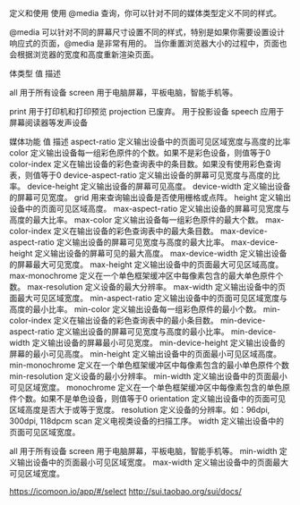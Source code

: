定义和使用
使用 @media 查询，你可以针对不同的媒体类型定义不同的样式。

@media 可以针对不同的屏幕尺寸设置不同的样式，特别是如果你需要设置设计响应式的页面，@media 是非常有用的。
当你重置浏览器大小的过程中，页面也会根据浏览器的宽度和高度重新渲染页面。


体类型
值	描述

all	用于所有设备
screen	用于电脑屏幕，平板电脑，智能手机等。

print	用于打印机和打印预览
projection	已废弃。 用于投影设备
speech	应用于屏幕阅读器等发声设备


媒体功能
值	描述
aspect-ratio	定义输出设备中的页面可见区域宽度与高度的比率
color	定义输出设备每一组彩色原件的个数。如果不是彩色设备，则值等于0
color-index	定义在输出设备的彩色查询表中的条目数。如果没有使用彩色查询表，则值等于0
device-aspect-ratio	定义输出设备的屏幕可见宽度与高度的比率。
device-height	定义输出设备的屏幕可见高度。
device-width	定义输出设备的屏幕可见宽度。
grid	用来查询输出设备是否使用栅格或点阵。
height	定义输出设备中的页面可见区域高度。
max-aspect-ratio	定义输出设备的屏幕可见宽度与高度的最大比率。
max-color	定义输出设备每一组彩色原件的最大个数。
max-color-index	定义在输出设备的彩色查询表中的最大条目数。
max-device-aspect-ratio	定义输出设备的屏幕可见宽度与高度的最大比率。
max-device-height	定义输出设备的屏幕可见的最大高度。
max-device-width	定义输出设备的屏幕最大可见宽度。
max-height	定义输出设备中的页面最大可见区域高度。
max-monochrome	定义在一个单色框架缓冲区中每像素包含的最大单色原件个数。
max-resolution	定义设备的最大分辨率。
max-width	定义输出设备中的页面最大可见区域宽度。
min-aspect-ratio	定义输出设备中的页面可见区域宽度与高度的最小比率。
min-color	定义输出设备每一组彩色原件的最小个数。
min-color-index	定义在输出设备的彩色查询表中的最小条目数。
min-device-aspect-ratio	定义输出设备的屏幕可见宽度与高度的最小比率。
min-device-width	定义输出设备的屏幕最小可见宽度。
min-device-height	定义输出设备的屏幕的最小可见高度。
min-height	定义输出设备中的页面最小可见区域高度。
min-monochrome	定义在一个单色框架缓冲区中每像素包含的最小单色原件个数
min-resolution	定义设备的最小分辨率。
min-width	定义输出设备中的页面最小可见区域宽度。
monochrome	定义在一个单色框架缓冲区中每像素包含的单色原件个数。如果不是单色设备，则值等于0
orientation	定义输出设备中的页面可见区域高度是否大于或等于宽度。
resolution	定义设备的分辨率。如：96dpi, 300dpi, 118dpcm
scan	定义电视类设备的扫描工序。
width	定义输出设备中的页面可见区域宽度。




all	用于所有设备
screen	用于电脑屏幕，平板电脑，智能手机等。
min-width	定义输出设备中的页面最小可见区域宽度。
max-width	定义输出设备中的页面最大可见区域宽度。

https://icomoon.io/app/#/select
http://sui.taobao.org/sui/docs/